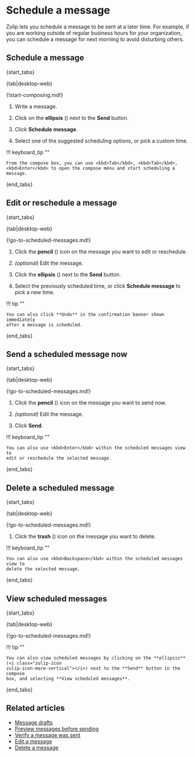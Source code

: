 # Schedule a message

Zulip lets you schedule a message to be sent at a later time. For example, if
you are working outside of regular business hours for your organization, you
can schedule a message for next morning to avoid disturbing others.

## Schedule a message

{start_tabs}

{tab|desktop-web}

{!start-composing.md!}

1. Write a message.

1. Click on the **ellipsis** (<i class="zulip-icon
   zulip-icon-more-vertical"></i>) next to the **Send** button.

1. Click **Schedule message**.

1. Select one of the suggested scheduling options, or pick a custom time.

!!! keyboard_tip ""

    From the compose box, you can use <kbd>Tab</kbd>, <kbd>Tab</kbd>,
    <kbd>Enter</kbd> to open the compose menu and start scheduling a message.

{end_tabs}

## Edit or reschedule a message

{start_tabs}

{tab|desktop-web}

{!go-to-scheduled-messages.md!}

1. Click the **pencil** (<i class="fa fa-pencil"></i>) icon on the message you
   want to edit or reschedule.

1. *(optional)* Edit the message.

1. Click the **ellipsis** (<i class="zulip-icon
   zulip-icon-more-vertical"></i>) next to the **Send** button.

1. Select the previously scheduled time, or click **Schedule message** to pick a
   new time.

!!! tip ""

    You can also click **Undo** in the confirmation banner shown immediately
    after a message is scheduled.

{end_tabs}

## Send a scheduled message now

{start_tabs}

{tab|desktop-web}

{!go-to-scheduled-messages.md!}

1. Click the **pencil** (<i class="fa fa-pencil"></i>) icon on the message you
   want to send now.

1. *(optional)* Edit the message.

1. Click **Send**.

!!! keyboard_tip ""

    You can also use <kbd>Enter</kbd> within the scheduled messages view to
    edit or reschedule the selected message.

{end_tabs}

## Delete a scheduled message

{start_tabs}

{tab|desktop-web}

{!go-to-scheduled-messages.md!}

1. Click the **trash** (<i class="fa fa-trash-o"></i>) icon on the message you
   want to delete.

!!! keyboard_tip ""

    You can also use <kbd>Backspace</kbd> within the scheduled messages view to
    delete the selected message.

{end_tabs}

## View scheduled messages

{start_tabs}

{tab|desktop-web}

{!go-to-scheduled-messages.md!}

!!! tip ""

    You can also view scheduled messages by clicking on the **ellipsis** (<i class="zulip-icon
    zulip-icon-more-vertical"></i>) next to the **Send** button in the compose
    box, and selecting **View scheduled messages**.

{end_tabs}

## Related articles

* [Message drafts](/help/view-and-edit-your-message-drafts)
* [Preview messages before sending](/help/preview-your-message-before-sending)
* [Verify a message was sent](/help/verify-your-message-was-successfully-sent)
* [Edit a message](/help/edit-a-message)
* [Delete a message](/help/delete-a-message)
